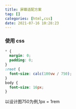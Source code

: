 ```yaml
---
title: 屏幕适配方案
tag: []
categories: [html,css]
date: 2021-07-16 10:28:23
---
```


### 使用 css

```css
* {
  margin: 0;
  padding: 0;
}
:root {
  font-size: calc(100vw / 750);
}
body {
  font-size: 16px;
}
```

以设计图750为例,1px = 1rem
